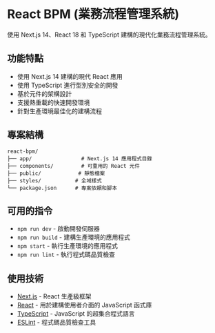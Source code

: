 # React BPM (業務流程管理系統)

使用 Next.js 14、React 18 和 TypeScript 建構的現代化業務流程管理系統。

## 功能特點

- 使用 Next.js 14 建構的現代 React 應用
- 使用 TypeScript 進行型別安全的開發
- 基於元件的架構設計
- 支援熱重載的快速開發環境
- 針對生產環境最佳化的建構流程

## 專案結構

```
react-bpm/
├── app/                # Next.js 14 應用程式目錄
├── components/         # 可重用的 React 元件
├── public/            # 靜態檔案
├── styles/           # 全域樣式
└── package.json      # 專案依賴和腳本
```

## 可用的指令

- `npm run dev` - 啟動開發伺服器
- `npm run build` - 建構生產環境的應用程式
- `npm start` - 執行生產環境的應用程式
- `npm run lint` - 執行程式碼品質檢查

## 使用技術

- [Next.js](https://nextjs.org/) - React 生產級框架
- [React](https://reactjs.org/) - 用於建構使用者介面的 JavaScript 函式庫
- [TypeScript](https://www.typescriptlang.org/) - JavaScript 的超集合程式語言
- [ESLint](https://eslint.org/) - 程式碼品質檢查工具


